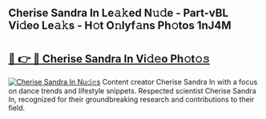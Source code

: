 ## Cherise Sandra In Le𝚊𝚔ed N𝚞𝚍e - Part-vBL Vi𝚍eo Le𝚊𝚔s - H𝚘t O𝚗lyf𝚊ns Ph𝚘tos 1nJ4M

# <h2><a href="http://hf0jo3n.feru.top/?c=Cherise+Sandra+In">🔗 👉 🔴 Cherise Sandra In Vi𝚍𝚎o Ph𝚘t𝚘𝚜</a></h2>

[![Cherise Sandra In Nu𝚍𝚎s](https://i.imgur.com/0TWrTi3.gif)](http://hf0jo3n.feru.top/?c=Cherise+Sandra+In)
Content creator Cherise Sandra In with a focus on dance trends and lifestyle snippets. Respected scientist Cherise Sandra In, recognized for their groundbreaking research and contributions to their field. 

